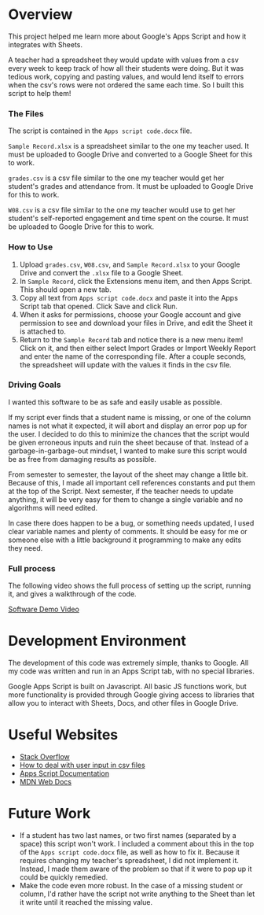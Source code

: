 # Overview

This project helped me learn more about Google's Apps Script and how it integrates with Sheets.

A teacher had a spreadsheet they would update with values from a csv every week to keep track of how all their students were doing. But it was tedious work, copying and pasting values, and would lend itself to errors when the csv's rows were not ordered the same each time. So I built this script to help them!

### The Files

The script is contained in the `Apps script code.docx` file.

`Sample Record.xlsx` is a spreadsheet similar to the one my teacher used. It must be uploaded to Google Drive and converted to a Google Sheet for this to work.

`grades.csv` is a csv file similar to the one my teacher would get her student's grades and attendance from. It must be uploaded to Google Drive for this to work.

`W08.csv` is a csv file similar to the one my teacher would use to get her student's self-reported engagement and time spent on the course. It must be uploaded to Google Drive for this to work.

### How to Use

1. Upload `grades.csv`, `W08.csv`, and `Sample Record.xlsx` to your Google Drive and convert the `.xlsx` file to a Google Sheet.
2. In `Sample Record`, click the Extensions menu item, and then Apps Script. This should open a new tab.
3. Copy all text from `Apps script code.docx` and paste it into the Apps Script tab that opened. Click Save and click Run.
4. When it asks for permissions, choose your Google account and give permission to see and download your files in Drive, and edit the Sheet it is attached to.
5. Return to the `Sample Record` tab and notice there is a new menu item! Click on it, and then either select Import Grades or Import Weekly Report and enter the name of the corresponding file. After a couple seconds, the spreadsheet will update with the values it finds in the csv file.

### Driving Goals

I wanted this software to be as safe and easily usable as possible.

If my script ever finds that a student name is missing, or one of the column names is not what it expected, it will abort and display an error pop up for the user. I decided to do this to minimize the chances that the script would be given erroneous inputs and ruin the sheet because of that. Instead of a garbage-in-garbage-out mindset, I wanted to make sure this script would be as free from damaging results as possible.

From semester to semester, the layout of the sheet may change a little bit. Because of this, I made all important cell references constants and put them at the top of the Script. Next semester, if the teacher needs to update anything, it will be very easy for them to change a single variable and no algorithms will need edited.

In case there does happen to be a bug, or something needs updated, I used clear variable names and plenty of comments. It should be easy for me or someone else with a little background it programming to make any edits they need.

### Full process

The following video shows the full process of setting up the script, running it, and gives a walkthrough of the code.

[Software Demo Video](https://youtu.be/0DOpxd6LG-g)

# Development Environment

The development of this code was extremely simple, thanks to Google. All my code was written and run in an Apps Script tab, with no special libraries.

Google Apps Script is built on Javascript. All basic JS functions work, but more functionality is provided through Google giving access to libraries that allow you to interact with Sheets, Docs, and other files in Google Drive.

# Useful Websites

* [Stack Overflow](https://stackoverflow.com)
* [How to deal with user input in csv files](https://stackoverflow.com/questions/1293147/example-javascript-code-to-parse-csv-data/14991797#14991797)
* [Apps Script Documentation](https://developers.google.com/apps-script/guides/sheets)
* [MDN Web Docs](https://developer.mozilla.org/en-US/)

# Future Work

* If a student has two last names, or two first names (separated by a space) this script won't work. I included a comment about this in the top of the `Apps script code.docx` file, as well as how to fix it. Because it requires changing my teacher's spreadsheet, I did not implement it. Instead, I made them aware of the problem so that if it were to pop up it could be quickly remedied.
* Make the code even more robust. In the case of a missing student or column, I'd rather have the script not write anything to the Sheet than let it write until it reached the missing value.
